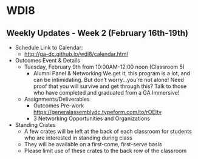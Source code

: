 # WDI8

## Weekly Updates - Week 2 (February 16th-19th)

- Schedule 
  Link to Calendar: 
  - http://ga-dc.github.io/wdi8/calendar.html
- Outcomes Event & Details 
  - Tuesday, February 9th from 10:00AM-12:00 noon (Classroom 5) 
    - Alumni Panel & Networking
    We get it, this program is a lot, and can be intimidating. But don’t worry...you’re not alone!  Need proof that you will survive and get through this? Talk to those who have completed and graduated from a GA Immersive! 
  - Assignments/Deliverables
    - Outcomes Pre-work https://generalassemblydc.typeform.com/to/rOEItv
    - 3 Networking Opportunities and Organizations
- Standing Crates
  - A few crates will be left at the back of each classroom for students who are interested in standing during class
  - They will be available on a first-come, first-serve basis
  - Please limit use of these crates to the back row of the classroom
